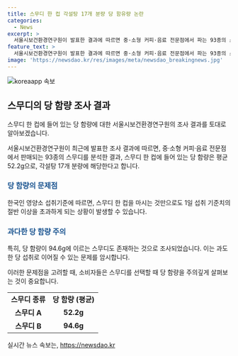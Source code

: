 ```yaml
---
title: 스무디 한 컵 각설탕 17개 분량 당 함유량 논란
categories:
  - News
excerpt: >
  서울시보건환경연구원이 발표한 결과에 따르면 중·소형 커피·음료 전문점에서 파는 93종의 스무디 중 평균적으로 한 컵에 들어있는 당 함량은 각설탕 17개 분량인 52.2g으로 확인됐다. 이는 한국인의 영양소 섭취기준을 고려할 때 1일 섭취 기준치의 절반 이상을 초과하는 양이며, 당 함량이 94.6g에 이르는 스무디도 발견되었다. 이로 인해 사람들이 얼마나 많은 당을 스무디로 섭취하는지에 대해 더 고민하게 될 것이다.
feature_text: >
  서울시보건환경연구원이 발표한 결과에 따르면 중·소형 커피·음료 전문점에서 파는 93종의 스무디 중 평균적으로 한 컵에 들어있는 당 함량은 각설탕 17개 분량인 52.2g으로 확인됐다. 이는 한국인의 영양소 섭취기준을 고려할 때 1일 섭취 기준치의 절반 이상을 초과하는 양이며, 당 함량이 94.6g에 이르는 스무디도 발견되었다. 이로 인해 사람들이 얼마나 많은 당을 스무디로 섭취하는지에 대해 더 고민하게 될 것이다.
image: 'https://newsdao.kr/res/images/meta/newsdao_breakingnews.jpg'
---
```


<p><img src="https://newsdao.kr/res/images/meta/newsdao_breakingnews.jpg" alt="koreaapp 속보" /></p>

<h2 data-ke-size="size26">스무디의 당 함량 조사 결과</h2>

<p>스무디 한 컵에 들어 있는 당 함량에 대한 서울시보건환경연구원의 조사 결과를 토대로 알아보겠습니다.</p>

<p data-ke-size="size16">서울시보건환경연구원이 최근에 발표한 조사 결과에 따르면, 중·소형 커피·음료 전문점에서 판매되는 93종의 스무디를 분석한 결과, 스무디 한 컵에 들어 있는 당 함량은 평균 52.2g으로, 각설탕 17개 분량에 해당한다고 합니다.</p>

<h3><b><span style="color: #1a5490;">당 함량의 문제점</span></b></h3>

<p data-ke-size="size16">한국인 영양소 섭취기준에 따르면, 스무디 한 컵을 마시는 것만으로도 1일 섭취 기준치의 절반 이상을 초과하게 되는 상황이 발생할 수 있습니다.</p>

<h3><b><span style="color: #1a5490;">과다한 당 함량 주의</span></b></h3>

<p data-ke-size="size16">특히, 당 함량이 94.6g에 이르는 스무디도 존재하는 것으로 조사되었습니다. 이는 과도한 당 섭취로 이어질 수 있는 문제를 암시합니다.</p>

<p>이러한 문제점을 고려할 때, 소비자들은 스무디를 선택할 때 당 함량을 주의깊게 살펴보는 것이 중요합니다. </p>

<table>
  <tr>
    <td style="text-align: center; height: 17px;"><b>스무디 종류</b></td>
    <td style="text-align: center; height: 17px;"><b>당 함량 (평균)</b></td>
  </tr>
  <tr>
    <td style="text-align: center; height: 17px;"><b>스무디 A</b></td>
    <td style="text-align: center; height: 17px;"><b>52.2g</b></td>
  </tr>
  <tr>
    <td style="text-align: center; height: 17px;"><b>스무디 B</b></td>
    <td style="text-align: center; height: 17px;"><b>94.6g</b></td>
  </tr>
</table>
실시간 뉴스 속보는, <a href="https://newsdao.kr" rel="dofollow">https://newsdao.kr</a>


